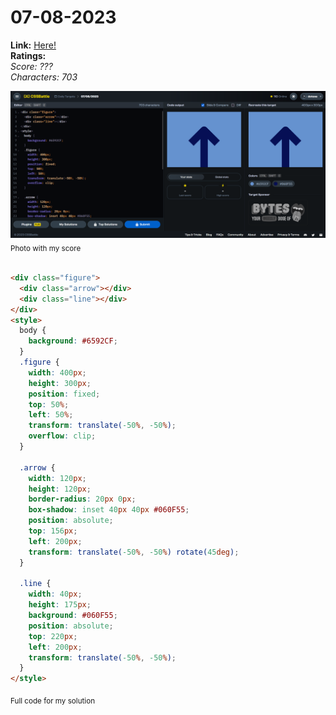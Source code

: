 # 07-08-2023

**Link:** [Here!](https://cssbattle.dev/play/b0kBOO2ZVexttWB58G8q)
<br>
**Ratings:**
<br>
*Score: ???*
<br>
*Characters: 703*

![07-08-2023](/daily-targets/08-2023/07-08-2023/07-08-2023-solution.png)
<sub>Photo with my score</sub>
<br>
<br>

```html
<div class="figure">
  <div class="arrow"></div>
  <div class="line"></div>
</div>
<style>
  body {
    background: #6592CF;
  }
  .figure {
    width: 400px;
    height: 300px;
    position: fixed;
    top: 50%;
    left: 50%;
    transform: translate(-50%, -50%);
    overflow: clip;
  }

  .arrow {
    width: 120px;
    height: 120px;
    border-radius: 20px 0px;
    box-shadow: inset 40px 40px #060F55;
    position: absolute;
    top: 156px;
    left: 200px;
    transform: translate(-50%, -50%) rotate(45deg);  
  }

  .line {
    width: 40px;
    height: 175px;
    background: #060F55;
    position: absolute;
    top: 220px;
    left: 200px;
    transform: translate(-50%, -50%);
  }
</style>
```
<sub>Full code for my solution</sub>
